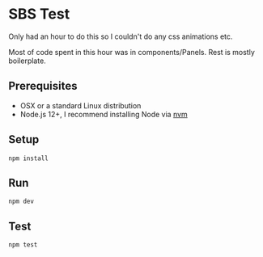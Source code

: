 # SBS Test

Only had an hour to do this so I couldn't do any css animations etc.

Most of code spent in this hour was in components/Panels. Rest is mostly boilerplate.

## Prerequisites 

- OSX or a standard Linux distribution 
- Node.js 12+, I recommend installing Node via [nvm](https://github.com/nvm-sh/nvm#installing-and-updating)

## Setup

`npm install`

## Run

`npm dev`

## Test

`npm test`




